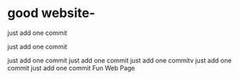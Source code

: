 # good website-
just add one commit


just add one commit

just add one commit
just add one commit
just add one commitv
just add one commit
just add one commit
Fun Web Page 
